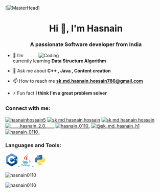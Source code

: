 [![MasterHead](https://camo.githubusercontent.com/f1c0fc76d120f760664938edd8e1818f9d407b03f8ce7d306e12094d8853b6a0/687474703a2f2f692e696d6775722e636f6d2f6337476d414a662e706e67)]
<h1 align="center">Hi 👋, I'm Hasnain</h1>
<h3 align="center">A passionate Software developer from India</h3>
<img align="right" alt="Coding" width="400" src="https://i.pinimg.com/originals/e8/f4/53/e8f453469a3ec97ecd354df465d73913.gif">

- 🌱 I’m currently learning **Data Structure Algorithm**

- 💬 Ask me about **C++ , Java , Content creation**

- 📫 How to reach me **sk.md.hasnain.hossain786@gmail.com**

- ⚡ Fun fact **I think I'm a great problem solver**

<h3 align="left">Connect with me:</h3>
<p align="left">
<a href="https://twitter.com/hasnainhossain5" target="blank"><img align="center" src="https://raw.githubusercontent.com/rahuldkjain/github-profile-readme-generator/master/src/images/icons/Social/twitter.svg" alt="hasnainhossain5" height="30" width="40" /></a>
<a href="https://linkedin.com/in/sk md hasnain hossain" target="blank"><img align="center" src="https://raw.githubusercontent.com/rahuldkjain/github-profile-readme-generator/master/src/images/icons/Social/linked-in-alt.svg" alt="sk md hasnain hossain" height="30" width="40" /></a>
<a href="https://fb.com/sk md hasnain hossain" target="blank"><img align="center" src="https://raw.githubusercontent.com/rahuldkjain/github-profile-readme-generator/master/src/images/icons/Social/facebook.svg" alt="sk md hasnain hossain" height="30" width="40" /></a>
<a href="https://instagram.com/____.hasnain_2.0.____" target="blank"><img align="center" src="https://raw.githubusercontent.com/rahuldkjain/github-profile-readme-generator/master/src/images/icons/Social/instagram.svg" alt="____.hasnain_2.0.____" height="30" width="40" /></a>
<a href="https://www.codechef.com/users/hasnain_0110_" target="blank"><img align="center" src="https://cdn.jsdelivr.net/npm/simple-icons@3.1.0/icons/codechef.svg" alt="hasnain_0110_" height="30" width="40" /></a>
<a href="https://www.hackerrank.com/@sk_md_hasnain_h1" target="blank"><img align="center" src="https://raw.githubusercontent.com/rahuldkjain/github-profile-readme-generator/master/src/images/icons/Social/hackerrank.svg" alt="@sk_md_hasnain_h1" height="30" width="40" /></a>
<a href="https://www.leetcode.com/hasnain_0110_" target="blank"><img align="center" src="https://raw.githubusercontent.com/rahuldkjain/github-profile-readme-generator/master/src/images/icons/Social/leet-code.svg" alt="hasnain_0110_" height="30" width="40" /></a>
</p>

<h3 align="left">Languages and Tools:</h3>
<p align="left"> <a href="https://www.w3schools.com/cpp/" target="_blank" rel="noreferrer"> <img src="https://raw.githubusercontent.com/devicons/devicon/master/icons/cplusplus/cplusplus-original.svg" alt="cplusplus" width="40" height="40"/> </a> <a href="https://www.java.com" target="_blank" rel="noreferrer"> <img src="https://raw.githubusercontent.com/devicons/devicon/master/icons/java/java-original.svg" alt="java" width="40" height="40"/> </a> <a href="https://www.python.org" target="_blank" rel="noreferrer"> <img src="https://raw.githubusercontent.com/devicons/devicon/master/icons/python/python-original.svg" alt="python" width="40" height="40"/> </a> </p>

<p><img align="center" src="https://github-readme-stats.vercel.app/api/top-langs?username=hasnain0110&show_icons=true&locale=en&layout=compact" alt="hasnain0110" /></p>

<p><img align="center" src="https://github-readme-streak-stats.herokuapp.com/?user=hasnain0110&" alt="hasnain0110" /></p>
